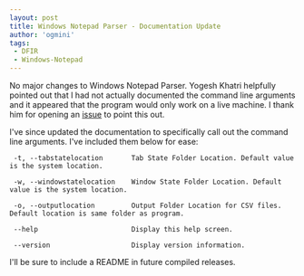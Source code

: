 ```yaml
---
layout: post
title: Windows Notepad Parser - Documentation Update
author: 'ogmini'
tags:
 - DFIR
 - Windows-Notepad
---
```


No major changes to Windows Notepad Parser. Yogesh Khatri helpfully pointed out that I had not actually documented the command line arguments and it appeared that the program would only work on a live machine. I thank him for opening an [issue](https://github.com/ogmini/Notepad-State-Library/issues/1) to point this out. 

I've since updated the documentation to specifically call out the command line arguments. I've included them below for ease:

```
 -t, --tabstatelocation       Tab State Folder Location. Default value is the system location.

 -w, --windowstatelocation    Window State Folder Location. Default value is the system location.

 -o, --outputlocation         Output Folder Location for CSV files. Default location is same folder as program.

 --help                       Display this help screen.

 --version                    Display version information.
```

I'll be sure to include a README in future compiled releases. 



